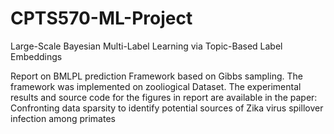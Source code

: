 # CPTS570-ML-Project
Large-Scale Bayesian Multi-Label Learning via Topic-Based Label Embeddings

Report on BMLPL prediction Framework based on Gibbs sampling.
The framework was implemented on zooliogical Dataset.
The experimental results and source code for the figures in report are available in the 
paper: Confronting data sparsity to identify potential sources of Zika virus spillover infection among primates
